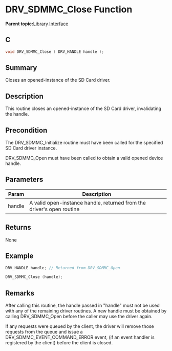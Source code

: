 # DRV\_SDMMC\_Close Function

**Parent topic:**[Library Interface](GUID-D15D1321-065D-4EA7-A00C-D277A8A66F8D.md)

## C

```c
void DRV_SDMMC_Close ( DRV_HANDLE handle );
```

## Summary

Closes an opened-instance of the SD Card driver.

## Description

This routine closes an opened-instance of the SD Card driver, invalidating<br />the handle.

## Precondition

The DRV\_SDMMC\_Initialize routine must have been called for the specified SD Card driver instance.

DRV\_SDMMC\_Open must have been called to obtain a valid opened device handle.

## Parameters

|Param|Description|
|-----|-----------|
|handle|A valid open-instance handle, returned from the driver's open routine|

## Returns

None

## Example

```c
DRV_HANDLE handle; // Returned from DRV_SDMMC_Open

DRV_SDMMC_Close (handle);
```

## Remarks

After calling this routine, the handle passed in "handle" must not be used with any of the remaining driver routines. A new handle must be obtained by calling DRV\_SDMMC\_Open before the caller may use the driver again.

If any requests were queued by the client, the driver will remove those requests from the queue and issue a DRV\_SDMMC\_EVENT\_COMMAND\_ERROR event, \(if an event handler is registered by the client\) before the client is closed.

